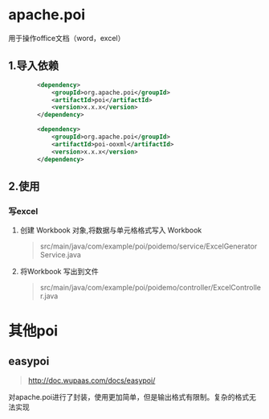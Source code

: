 
# apache.poi

用于操作office文档（word，excel）

## 1.导入依赖
```xml
        <dependency>
            <groupId>org.apache.poi</groupId>
            <artifactId>poi</artifactId>
            <version>x.x.x</version>
        </dependency>

        <dependency>
            <groupId>org.apache.poi</groupId>
            <artifactId>poi-ooxml</artifactId>
            <version>x.x.x</version>
        </dependency>
```
## 2.使用

### 写excel
1. 创建 Workbook 对象,将数据与单元格格式写入 Workbook
   >src/main/java/com/example/poi/poidemo/service/ExcelGeneratorService.java
2. 将Workbook 写出到文件
   >src/main/java/com/example/poi/poidemo/controller/ExcelController.java

# 其他poi

## easypoi
>http://doc.wupaas.com/docs/easypoi/

对apache.poi进行了封装，使用更加简单，但是输出格式有限制。复杂的格式无法实现
